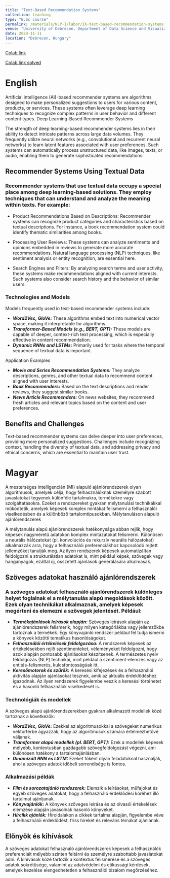 ```yaml
---
title: "Text-Based Recommendation Systems"
collection: teaching
type: "B.Sc course"
permalink: /materials/NLP-I/labor/IX-text-based-recommendation-systems
venue: "University of Debrecen, Department of Data Science and Visualization"
date: 2024-11-11
location: "Debrecen, Hungary"
---
```


[Colab link](https://colab.research.google.com/drive/1Xv0Xdq5XCFkMwnjkr_RIcnEEhjl5GwW4)

[Colab link solved](https://colab.research.google.com/drive/1RD8MFJyKGklN3kdLuTkcG7nJn-k3ATfM)

# English

Artificial intelligence (AI)-based recommender systems are algorithms designed to make personalized suggestions to users for various content, products, or services. These systems often leverage deep learning techniques to recognize complex patterns in user behavior and different content types.
Deep Learning-Based Recommender Systems

The strength of deep learning-based recommender systems lies in their ability to detect intricate patterns across large data volumes. They frequently utilize neural networks (e.g., convolutional and recurrent neural networks) to learn latent features associated with user preferences. Such systems can automatically process unstructured data, like images, texts, or audio, enabling them to generate sophisticated recommendations.

## Recommender Systems Using Textual Data

### Recommender systems that use textual data occupy a special place among deep learning-based solutions. They employ techniques that can understand and analyze the meaning within texts. For example:

- Product Recommendations Based on Descriptions: Recommender systems can recognize product categories and characteristics based on textual descriptions. For instance, a book recommendation system could identify thematic similarities among books.
- Processing User Reviews: These systems can analyze sentiments and opinions embedded in reviews to generate more accurate recommendations. Natural language processing (NLP) techniques, like sentiment analysis or entity recognition, are essential here.

- Search Engines and Filters: By analyzing search terms and user activity, these systems make recommendations aligned with current interests. Such systems also consider search history and the behavior of similar users.

### Technologies and Models

Models frequently used in text-based recommender systems include:
- ***Word2Vec, GloVe:*** These algorithms embed text into numerical vector space, making it interpretable for algorithms.
- ***Transformer-Based Models (e.g., BERT, GPT):*** These models are capable of deeper, context-rich text processing, which is especially effective in content recommendation.
- ***Dynamic RNNs and LSTMs:*** Primarily used for tasks where the temporal sequence of textual data is important.

Application Examples
- ***Movie and Series Recommendation Systems:*** They analyze descriptions, genres, and other textual data to recommend content aligned with user interests.
- ***Book Recommenders:*** Based on the text descriptions and reader reviews, they suggest similar books.
- ***News Article Recommenders:*** On news websites, they recommend fresh articles and relevant topics based on the content and user preferences.

## Benefits and Challenges

Text-based recommender systems can delve deeper into user preferences, providing more personalized suggestions. Challenges include recognizing context, handling the diversity of textual data, and addressing privacy and ethical concerns, which are essential to maintain user trust.


# Magyar

A mesterséges intelligencián (MI) alapuló ajánlórendszerek olyan algoritmusok, amelyek célja, hogy felhasználóknak személyre szabott javaslatokat tegyenek különféle tartalmakra, termékekre vagy szolgáltatásokra. Ezeket a rendszereket gyakran mélytanulási technikákkal működtetik, amelyek képesek komplex mintákat felismerni a felhasználói viselkedésben és a különböző tartalomtípusokban.
Mélytanuláson alapuló ajánlórendszerek

A mélytanulás alapú ajánlórendszerek hatékonysága abban rejlik, hogy képesek nagyméretű adatokon komplex mintázatokat felismerni. Különösen a neurális hálózatokat (pl. konvolúciós és rekurzív neurális hálózatokat) alkalmazzák arra, hogy a felhasználói preferenciákhoz kapcsolódó rejtett jellemzőket tanulják meg. Az ilyen rendszerek képesek automatizáltan feldolgozni a strukturálatlan adatokat is, mint például képek, szövegek vagy hanganyagok, ezáltal új, összetett ajánlások generálására alkalmasak.

## Szöveges adatokat használó ajánlórendszerek

### A szöveges adatokat felhasználó ajánlórendszerek különleges helyet foglalnak el a mélytanulás alapú megoldások között. Ezek olyan technikákat alkalmaznak, amelyek képesek megérteni és elemezni a szövegek jelentését. Például:
- ***Termékajánlások leírások alapján:*** Szöveges leírások alapján az ajánlórendszerek felismerik, hogy milyen kategóriákba vagy jellemzőkbe tartoznak a termékek. Egy könyvajánló rendszer például fel tudja ismerni a könyvek közötti tematikus hasonlóságokat.
- ***Felhasználói értékelések feldolgozása:*** A rendszerek képesek az értékelésekben rejlő szentimenteket, véleményeket feldolgozni, hogy azok alapján pontosabb ajánlásokat készítsenek. A természetes nyelv feldolgozás (NLP) technikái, mint például a szentiment-elemzés vagy az entitás-felismerés, kulcsfontosságúak itt.
- ***Keresőmotorok és szűrők:*** A keresési kifejezések és a felhasználói aktivitás alapján ajánlásokat tesznek, amik az aktuális érdeklődéshez igazodnak. Az ilyen rendszerek figyelembe veszik a keresési történetet és a hasonló felhasználók viselkedését is.

### Technológiák és modellek

A szöveges alapú ajánlórendszerekben gyakran alkalmazott modellek közé tartoznak a következők:
- ***Word2Vec, GloVe:*** Ezekkel az algoritmusokkal a szövegeket numerikus vektortérbe ágyazzák, hogy az algoritmusok számára értelmezhetővé váljanak.
- ***Transformer alapú modellek (pl. BERT, GPT):*** Ezek a modellek képesek mélyebb, kontextusban gazdagabb szövegfeldolgozást végezni, ami különösen hatékony a tartalomajánlásban.
- ***Dinamizált RNN és LSTM:*** Ezeket főként olyan feladatoknál használják, ahol a szöveges adatok időbeli sorrendisége is fontos.

### Alkalmazási példák
- ***Film és sorozatajánló rendszerek:*** Elemzik a leírásokat, műfajokat és egyéb szöveges adatokat, hogy a felhasználó érdeklődési köréhez illő tartalmat ajánljanak.
- ***Könyvajánlók:*** A könyvek szöveges leírása és az olvasói értékelések elemzése alapján javasolnak hasonló könyveket.
- ***Hírcikk ajánlók:*** Híroldalakon a cikkek tartalma alapján, figyelembe véve a felhasználói érdeklődést, friss híreket és releváns témákat ajánlanak.

## Előnyök és kihívások

A szöveges adatokat felhasználó ajánlórendszerek képesek a felhasználók preferenciáit mélyebb szinten feltárni és személyre szabottabb javaslatokat adni. A kihívások közé tartozik a kontextus felismerése és a szöveges adatok sokrétűsége, valamint az adatvédelmi és etikussági kérdések, amelyek kezelése elengedhetetlen a felhasználói bizalom megőrzéséhez.